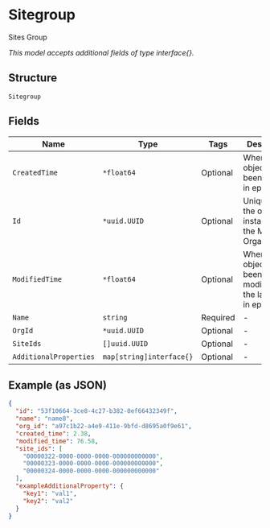 
# Sitegroup

Sites Group

*This model accepts additional fields of type interface{}.*

## Structure

`Sitegroup`

## Fields

| Name | Type | Tags | Description |
|  --- | --- | --- | --- |
| `CreatedTime` | `*float64` | Optional | When the object has been created, in epoch |
| `Id` | `*uuid.UUID` | Optional | Unique ID of the object instance in the Mist Organnization |
| `ModifiedTime` | `*float64` | Optional | When the object has been modified for the last time, in epoch |
| `Name` | `string` | Required | - |
| `OrgId` | `*uuid.UUID` | Optional | - |
| `SiteIds` | `[]uuid.UUID` | Optional | - |
| `AdditionalProperties` | `map[string]interface{}` | Optional | - |

## Example (as JSON)

```json
{
  "id": "53f10664-3ce8-4c27-b382-0ef66432349f",
  "name": "name8",
  "org_id": "a97c1b22-a4e9-411e-9bfd-d8695a0f9e61",
  "created_time": 2.38,
  "modified_time": 76.58,
  "site_ids": [
    "00000322-0000-0000-0000-000000000000",
    "00000323-0000-0000-0000-000000000000",
    "00000324-0000-0000-0000-000000000000"
  ],
  "exampleAdditionalProperty": {
    "key1": "val1",
    "key2": "val2"
  }
}
```

